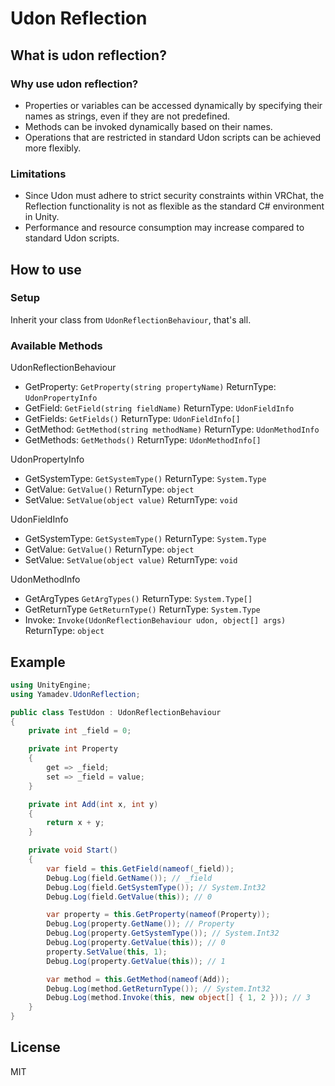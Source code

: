 # Udon Reflection

## What is udon reflection?

### Why use udon reflection?
- Properties or variables can be accessed dynamically by specifying their names as strings, even if they are not predefined.
- Methods can be invoked dynamically based on their names.
- Operations that are restricted in standard Udon scripts can be achieved more flexibly.

### Limitations
- Since Udon must adhere to strict security constraints within VRChat, the Reflection functionality is not as flexible as the standard C# environment in Unity.
- Performance and resource consumption may increase compared to standard Udon scripts.

## How to use

### Setup
Inherit your class from `UdonReflectionBehaviour`, that's all.

### Available Methods
UdonReflectionBehaviour
- GetProperty: `GetProperty(string propertyName)` ReturnType: `UdonPropertyInfo`
- GetField: `GetField(string fieldName)` ReturnType: `UdonFieldInfo`
- GetFields: `GetFields()` ReturnType: `UdonFieldInfo[]`
- GetMethod: `GetMethod(string methodName)` ReturnType: `UdonMethodInfo`
- GetMethods: `GetMethods()` ReturnType: `UdonMethodInfo[]`

UdonPropertyInfo
- GetSystemType: `GetSystemType()` ReturnType: `System.Type`
- GetValue: `GetValue()` ReturnType: `object`
- SetValue: `SetValue(object value)` ReturnType: `void`

UdonFieldInfo
- GetSystemType: `GetSystemType()` ReturnType: `System.Type`
- GetValue: `GetValue()` ReturnType: `object`
- SetValue: `SetValue(object value)` ReturnType: `void`

UdonMethodInfo
- GetArgTypes `GetArgTypes()` ReturnType: `System.Type[]`
- GetReturnType `GetReturnType()` ReturnType: `System.Type`
- Invoke: `Invoke(UdonReflectionBehaviour udon, object[] args)` ReturnType: `object`

## Example
```csharp
using UnityEngine;
using Yamadev.UdonReflection;

public class TestUdon : UdonReflectionBehaviour
{
    private int _field = 0;

    private int Property
    {
        get => _field;
        set => _field = value;
    }

    private int Add(int x, int y)
    {
        return x + y;
    }

    private void Start()
    {
        var field = this.GetField(nameof(_field));
        Debug.Log(field.GetName()); // _field
        Debug.Log(field.GetSystemType()); // System.Int32
        Debug.Log(field.GetValue(this)); // 0

        var property = this.GetProperty(nameof(Property));
        Debug.Log(property.GetName()); // Property
        Debug.Log(property.GetSystemType()); // System.Int32
        Debug.Log(property.GetValue(this)); // 0
        property.SetValue(this, 1);
        Debug.Log(property.GetValue(this)); // 1

        var method = this.GetMethod(nameof(Add));
        Debug.Log(method.GetReturnType()); // System.Int32
        Debug.Log(method.Invoke(this, new object[] { 1, 2 })); // 3
    }
}
```

## License
MIT